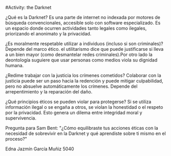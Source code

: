 #Activity: the Darknet

¿Qué es la Darknet? Es una parte de internet no indexada por motores de búsqueda convencionales, accesible solo con software especializado. Es un espacio donde ocurren actividades tanto legales como ilegales, priorizando el anonimato y la privacidad.

¿Es moralmente respetable utilizar a individuos (incluso si son criminales)? Depende del marco ético. el utilitarismo dice que puede justificarse si lleva a un bien mayor (como desmantelar redes criminales).Por otro lado la deontología suguiere que usar personas como medios viola su dignidad humana.

¿Redime trabajar con la justicia los crímenes cometidos? Colaborar con la justicia puede ser un paso hacia la redención y puede mitigar culpabilidad, pero no absuelve automáticamente los crímenes. Depende del arrepentimiento y la reparación del daño.

¿Qué principios éticos se pueden violar para protegerse? Si se utiliza información ilegal o se engaña a otros, se violan la honestidad o el respeto por la privacidad. Esto genera un dilema entre integridad moral y supervivencia.

Pregunta para Sam Bent: "¿Cómo equilibraste tus acciones éticas con la necesidad de sobrevivir en la Darknet y qué aprendiste sobre ti mismo en el proceso?"

Edna Jazmín García Muñiz 5040